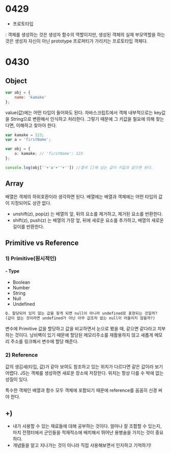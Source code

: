 # 0429

- 프로토타입

:  객체를 생성하는 것은 생성자 함수의 역할이지만, 생성된 객체의 실제 부모역할을 하는 것은 생성자 자신이 아닌 prototype 프로퍼티가 가리키는 프로토타입 객체다.

# 0430

## Object
```js
var obj = {
	name: 'kamake'
};
```
value(값)에는 어떤 타입이 들어와도 된다.
 자바스크립트에서 객체 내부적으로는 key값을 String으로 변환해서 인식하고 처리한다. 그렇기 때문에 그 키값을 필요에 의해 찾는 다면, 이해하고 찾아야 한다.

```js
var kamake = 123;
var a = 'firstName';

var obj = {
	a: kamake; // 'firstName': 123
};

console.log(obj[''+'a'+''+'']) //결국 []에 남는 값이 키값과 같으면 된다.
```
## Array
 배열은 객체의 하위호환이라 생각하면 된다. 배열에는 배열과 객체에는 어떤 타입의 값이 지정되어도 상관 없다.

- unshift(z), pop(z) 는 배열의 앞, 뒤의 요소를 제거하고, 제거된 요소를 반환한다.
- shift(z), push(z) 는 배열의 가장 앞, 뒤에 새로운 요소를 추가하고, 배열의 새로운 길이를 반환한다.

## Primitive vs Reference
### 1) Primitive(원시적인)
#### - Type
- Boolean
- Number
- String
- Null
- Undefined
```markdown
Q. 할당되어 있지 않는 값을 찾게 되면 null이 아니라 undefined로 표현되는 것일까?
(값이 없는 것이라면 undefined가 아닌 아무 값조차 없는 null이 어울리지 않을까?)
```
 변수에 Primitive 값을 할당하고 값을 비교하면서 눈으로 봤을 때, 같으면 같다라고 치부하는 것이다.
낭비벽이 있기 때문에 할당된 메모리주소를 재활용하지 않고 새롭게 메모리 주소를 링크해서 변수에 할당 해준다.


### 2) Reference

 값의 생김새(타입, 값)가 같아 보여도 참조하고 있는 위치가 다르다면 같은 값이라 보기 어렵다. JS는 객체를 생성하면 새로운 장소에 저장한다. 위치는 항상 다를 수 박에 없는 성질이 있다.

특수한 객체인 배열과 함수 모두 객체에 포함되기 때문에 reference를 꼼꼼히 신경 써야 한다. 




## +)
- 내가 사용할 수 있는 재료들에 대해 공부하는 것이다. 얼마나 잘 조합할 수 있는지, 마치 전쟁터에서 군인들을 적재적소에 배치해서 뛰어난 용병술을 가지는 것이 중요하다.
- 개념들을 알고 지나가는 것이 아니라 직접 사용해보면서 인지하고 기억하기! 







